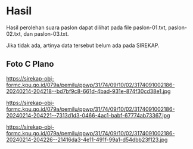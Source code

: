 # Hasil

Hasil perolehan suara paslon dapat dilihat pada file paslon-01.txt, paslon-02.txt, dan paslon-03.txt.

Jika tidak ada, artinya data tersebut belum ada pada SIREKAP.

## Foto C Plano

https://sirekap-obj-formc.kpu.go.id/079a/pemilu/ppwp/31/74/09/10/02/3174091002186-20240214-204218--bd7bf9c8-661d-4bad-931e-874f30cd38e1.jpg

https://sirekap-obj-formc.kpu.go.id/079a/pemilu/ppwp/31/74/09/10/02/3174091002186-20240214-204221--7313d1d3-0466-4ac1-babf-67774ab73367.jpg

https://sirekap-obj-formc.kpu.go.id/079a/pemilu/ppwp/31/74/09/10/02/3174091002186-20240214-204226--21416da3-4e11-491f-99a1-d54dbb23f123.jpg
